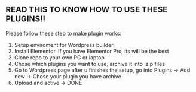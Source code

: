 READ THIS TO KNOW HOW TO USE THESE PLUGINS!!
-----------------------------------------------
Please follow these step to make plugin works:

1. Setup enviroment for Wordpress builder
2. Install Elementor. If you have Elementor Pro, its will be the best
3. Clone repo to your own PC or laptop
4. Chose which plugins you want to use, archive it into .zip files
5. Go to Wordpress page after u finishes the setup, go into Plugins -> Add new -> Chose your plugin you have archive
6. Upload and active -> DONE
   

